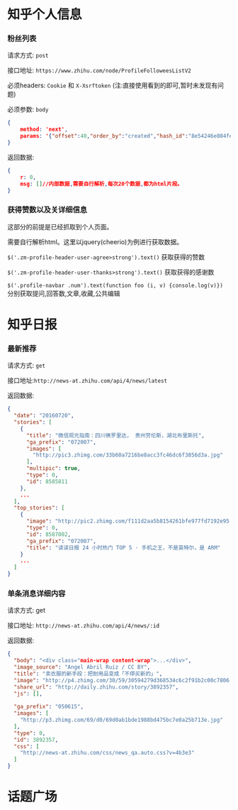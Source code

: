 # 知乎个人信息

### 粉丝列表

请求方式: `post`

接口地址: `https://www.zhihu.com/node/ProfileFolloweesListV2`

必须headers: `Cookie` 和 `X-Xsrftoken` (注:直接使用看到的即可,暂时未发现有问题)

必须参数: `body`

```json
{
    method: 'next',
    params: '{"offset":40,"order_by":"created","hash_id":"8e54246e804fef8aa43434190f1c1870"}'//其中offset代表数据量,
}
```

返回数据:

```json
{
    r: 0,
    msg: []//内部数据,需要自行解析,每次20个数据,都为html片段。
}
```

### 获得赞数以及关详细信息

这部分的前提是已经抓取到个人页面。

需要自行解析html。这里以jquery(cheerio)为例进行获取数据。

`$('.zm-profile-header-user-agree>strong').text()` 获取获得的赞数

`$('.zm-profile-header-user-thanks>strong').text()` 获取获得的感谢数

`$('.profile-navbar .num').text(function foo (i, v) {console.log(v)})` 分别获取提问,回答数,文章,收藏,公共编辑

# 知乎日报

### 最新推荐

请求方式: `get`

接口地址:`http://news-at.zhihu.com/api/4/news/latest`

返回数据:

```json
{
  "date": "20160720",
  "stories": [
    {
      "title": "微信观光指南：四川佛罗里达， 贵州劳伦斯，湖北布里斯托",
      "ga_prefix": "072007",
      "images": [
        "http://pic3.zhimg.com/33b60a7216be8acc3fc46dc6f3856d3a.jpg"
      ],
      "multipic": true,
      "type": 0,
      "id": 8585811
    },
    ...
  ],
  "top_stories": [
    {
      "image": "http://pic2.zhimg.com/f111d2aa5b8154261bfe977fd7192e95.jpg",
      "type": 0,
      "id": 8587002,
      "ga_prefix": "072007",
      "title": "读读日报 24 小时热门 TOP 5 · 手机之王，不是英特尔，是 ARM"
    }
    ...
  ]
}
```

### 单条消息详细内容

请求方式: get

接口地址: `http://news-at.zhihu.com/api/4/news/:id`

返回数据:

```json
{
  "body": "<div class="main-wrap content-wrap">...</div>",
  "image_source": "Angel Abril Ruiz / CC BY",
  "title": "卖衣服的新手段：把耐用品变成「不停买新的」",
  "image": "http://p4.zhimg.com/30/59/30594279d368534c6c2f91b2c00c7806.jpg",
  "share_url": "http://daily.zhihu.com/story/3892357",
  "js": [],
  
  "ga_prefix": "050615",
  "images": [
    "http://p3.zhimg.com/69/d0/69d0ab1bde1988bd475bc7e0a25b713e.jpg"
  ],
  "type": 0,
  "id": 3892357,
  "css": [
    "http://news-at.zhihu.com/css/news_qa.auto.css?v=4b3e3"
  ]
}
```
# 话题广场